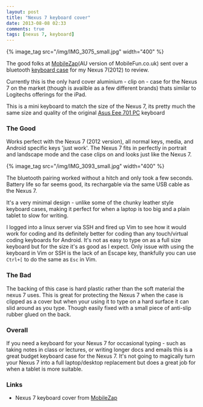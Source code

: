 ```yaml
---
layout: post
title: "Nexus 7 keyboard cover"
date: 2013-08-08 02:33
comments: true
tags: [nexus 7, keyboard]
---
```

{% image_tag src="/img/IMG_3075_small.jpg" width="400" %}

The good folks at [MobileZap][2](AU version of MobileFun.co.uk) sent over a bluetooth [keyboard case][1] for my Nexus 7(2012) to review. 

Currently this is the only hard cover aluminium - clip on - case for the Nexus 7 on the market
(though is availble as a few different brands) thats similar to Logitechs offerings for the iPad.

This is a mini keyboard to match the size of the Nexus 7, its pretty much the same size and quality of the original
[Asus Eee 701 PC](https://www.google.com.au/search?q=eeepc+701) keyboard

<!--more-->
### The Good

Works perfect with the Nexus 7 (2012 version), all normal keys, media, and Android specific keys 'just work'.  The Nexus 7 fits in perfectly in portrait
and landscape mode and the case clips on and looks just like the Nexus 7.

{% image_tag src="/img/IMG_3093_small.jpg" width="400" %}

The bluetooth pairing worked without a hitch and only took a few seconds. Battery life so far seems good, its rechargable via the same
USB cable as the Nexus 7.

It's a very minimal design - unlike some of the chunky leather style keyboard cases, making it perfect for when a 
laptop is too big and a plain tablet to slow for writing.

I logged into a linux server via SSH and fired up Vim to see how it would work for coding and its definitely better 
for coding than any touch/virtual coding keyboards for Android. It's not as easy to type on as a full size keyboard
but for the size it's as good as I expect.  Only issue with using the keyboard in Vim or SSH is the lack of an Escape key, thankfully you
can use `Ctrl+[` to do the same as `Esc` in Vim.

### The Bad

The backing of this case is hard plastic rather than the soft material the nexus 7 uses.  This 
is great for protecting the Nexus 7 when the case is clipped as a cover but when
your using it to type on a hard surface it can slid around as you type. Though easily fixed 
with a small piece of anti-slip rubber glued on the back.

### Overall

If you need a keyboard for your Nexus 7 for occasional typing - such as taking notes in class or lectures, or writing 
longer docs and emails this is a great budget keyboard case for the Nexus 7.  It's not going to magically turn your Nexus 7 into
a full laptop/desktop replacement but does a great job for when a tablet is more suitable.

### Links

 * Nexus 7 keyboard cover from [MobileZap][1]







[1]: http://www.mobilezap.com.au/37024-bluetooth-keyboard-and-case-for-google-nexus-7-asus.html  "Nexus 7 keyboard - MobileZap"
[2]: http://www.mobilezap.com.au/31223/electronics/nexus-7/cases.htm "MobileZap"
